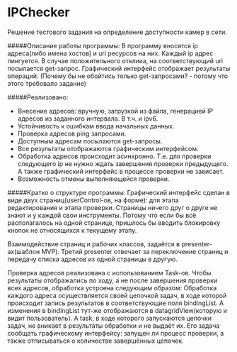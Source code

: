 # IPChecker
Решение тестового задания на определение доступности камер в сети.

#####Описание работы программы:
В программу вносятся ip адреса(либо имена хостов) и uri ресурсов на них. Каждый ip адрес пингуется. В случае положительного отклика, на соответствующий uri посылается get-запрос. Графический интерфейс отображает результаты операций. (Почему бы не обойтись только get-запросами? - потому что этого требовало задание)


#####Реализовано:
* Внесение адресов: вручную, загрузкой из файла, генерацией IP адресов из заданного интервала. В т.ч. и ipv6.
* Устойчивость к ошибкам ввода начальных данных.
* Проверка адресов ping запросами.
* Доступным адресам посылаются get-запросы.
* Все результаты отображаются графическим интерфейсом.
* Обработка адресов происходит асинхронно. Т.е. для проверки следующего ip не нужно ждать завершения проверки предыдущего. А также графический интерфейс в процессе проверки не зависает.
* Возможность отмены выполняющейся проверки.

#####Кратко о структуре программы:
Графический интерфейс сделан в виде двух страниц(userControl-ов, на форме): для этапа редактирования и этапа проверки. Страницы ничего друг о друге не знают и у каждой свои инструменты. Потому что если бы всё располагалось на одной странице, пришлось бы вводить блокировку кнопок не относящихся к текущему этапу.

Взаимодействие страниц и рабочих классов, задаётся в presenter-ах(шаблон MVP). Третий presenter отвечает за переключение страниц и передачу списка адресов из одной страницы в другую.

Проверка адресов реализована с использованием Task-ов. 
Чтобы результаты отображались по ходу, а не после завершения проверки всех адресов, обработка устроена следующим образом:
Обработка каждого адреса осуществляется своей цепочкой задач, в ходе которой происходит запись результатов в соответствующие поля bindingList. А изменения в  bindingList тут-же отображаются в datagridView(которую и видит пользователь).
А task, в ходе которого запускаются цепочки задач, не вникает в результаты обработки и не выдаёт их. Его задача сообщать графическому интерфейсу: запущен ли процесс проверки, а также отписываться о количестве завершённых цепочек.


